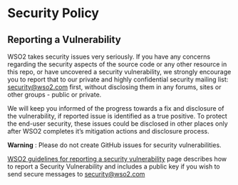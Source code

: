 # Security Policy

## Reporting a Vulnerability

WSO2 takes security issues very seriously. If you have any concerns regarding the security aspects of the source code or any other resource in this repo, or have uncovered a security vulnerability, we strongly encourage you to report that to our private and highly confidential security mailing list: security@wso2.com first, without disclosing them in any forums, sites or other groups - public or private. 

We will keep you informed of the progress towards a fix and disclosure of the vulnerability, if reported issue is identified as a true positive. To protect the end-user security, these issues could be disclosed in other places only after WSO2 completes it’s mitigation actions and disclosure process.

**Warning** : Please do not create GitHub issues for security vulnerabilities.

[WSO2 guidelines for reporting a security vulnerability](https://docs.wso2.com/display/Security/WSO2+Security+Vulnerability+Reporting+Guidelines) page describes how to report a Security Vulnerability and includes a public key if you wish to send secure messages to security@wso2.com 
